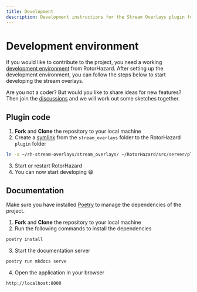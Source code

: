 ```yaml
---
title: Development
description: Development instructions for the Stream Overlays plugin for RotorHazard.
---
```


# Development environment

If you would like to contribute to the project, you need a working [development environment][rh-dev] from RotorHazard. After setting up the development environment, you can follow the steps below to start developing the stream overlays.

Are you not a coder? But would you like to share ideas for new features? Then join the [discussions] and we will work out some sketches together.

## Plugin code

1. **Fork** and **Clone** the repository to your local machine
2. Create a [symlink] from the `stream_overlays` folder to the RotorHazard `plugin` folder
```bash
ln -s ~/rh-stream-overlays/stream_overlays/ ~/RotorHazard/src/server/plugins/stream_overlays
```

3. Start or restart RotorHazard
4. You can now start developing 😄

## Documentation

Make sure you have installed [Poetry](https://python-poetry.org/docs/#installation) to manage the dependencies of the project.

1. **Fork** and **Clone** the repository to your local machine
2. Run the following commands to install the dependencies
```bash
poetry install
```

3. Start the documentation server
```bash
poetry run mkdocs serve
```

4. Open the application in your browser
```bash
http://localhost:8000
```

<!-- LINKS -->
[rh-dev]: https://github.com/RotorHazard/RotorHazard/blob/main/doc/Development.md
[symlink]: https://linuxize.com/post/how-to-create-symbolic-links-in-linux-using-the-ln-command
[discussions]: https://github.com/dutchdronesquad/rh-stream-overlays/discussions